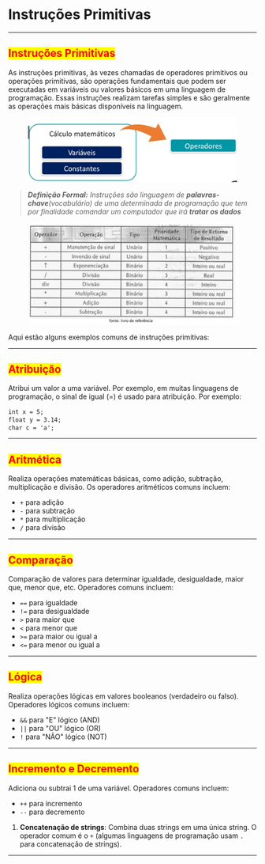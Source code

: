 # Instruções Primitivas

***

## <mark style="color:red;">**Instruções Primitivas**</mark>

As instruções primitivas, às vezes chamadas de operadores primitivos ou operações primitivas, são operações fundamentais que podem ser executadas em variáveis ou valores básicos em uma linguagem de programação. Essas instruções realizam tarefas simples e são geralmente as operações mais básicas disponíveis na linguagem.

<figure><img src="../.gitbook/assets/image (8) (1) (1).png" alt=""><figcaption></figcaption></figure>

> _**Definição Formal:** Instruções são linguagem de **palavras-chave**(vocabulário) de uma determinada de programação que tem por finalidade comandar um computador que irá **tratar os dados**_

<figure><img src="../.gitbook/assets/image (9) (1) (1).png" alt=""><figcaption></figcaption></figure>

Aqui estão alguns exemplos comuns de instruções primitivas:

***

## <mark style="color:red;">**Atribuição**</mark>

Atribui um valor a uma variável. Por exemplo, em muitas linguagens de programação, o sinal de igual (=) é usado para atribuição. Por exemplo:

```arduino
int x = 5;
float y = 3.14;
char c = 'a';
```

***

## <mark style="color:red;">**Aritmética**</mark>

Realiza operações matemáticas básicas, como adição, subtração, multiplicação e divisão. Os operadores aritméticos comuns incluem:

* `+` para adição
* `-` para subtração
* `*` para multiplicação
* `/` para divisão

***

## <mark style="color:red;">**Comparação**</mark>

Comparação de valores para determinar igualdade, desigualdade, maior que, menor que, etc. Operadores comuns incluem:

* `==` para igualdade
* `!=` para desigualdade
* `>` para maior que
* `<` para menor que
* `>=` para maior ou igual a
* `<=` para menor ou igual a

***

## <mark style="color:red;">**Lógica**</mark>

Realiza operações lógicas em valores booleanos (verdadeiro ou falso). Operadores lógicos comuns incluem:

* `&&` para "E" lógico (AND)
* `||` para "OU" lógico (OR)
* `!` para "NÃO" lógico (NOT)

***

## <mark style="color:red;">**Incremento e Decremento**</mark>

Adiciona ou subtrai 1 de uma variável. Operadores comuns incluem:

* `++` para incremento
* `--` para decremento

1. **Concatenação de strings**: Combina duas strings em uma única string. O operador comum é o `+` (algumas linguagens de programação usam `.` para concatenação de strings).

***
